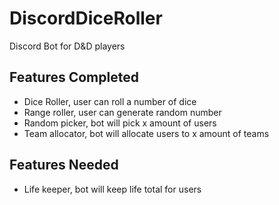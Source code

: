 # DiscordDiceRoller
Discord Bot  for D&amp;D players

## Features Completed
 - Dice Roller, user can roll a number of dice
 - Range roller, user can generate random number
 - Random picker, bot will pick x amount of users
 - Team allocator, bot will allocate users to x amount of teams
 
## Features Needed
  - Life keeper, bot will keep life total for users
